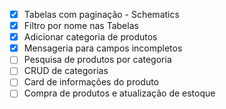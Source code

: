 - [x] Tabelas com paginação - Schematics
- [x] Filtro por nome nas Tabelas
- [x] Adicionar categoria de produtos
- [x] Mensageria para campos incompletos
- [ ] Pesquisa de produtos por categoria
- [ ] CRUD de categorias
- [ ] Card de informações do produto
- [ ] Compra de produtos e atualização de estoque
